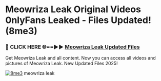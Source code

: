 # Meowriza Leak Original Videos 0nlyFans Leaked - Files Updated! (8me3)

<h3>🔴 CLICK HERE 🌐==►► <a href="https://tinyurl.com/x26r9saj" rel="nofollow">Meowriza Leak Updated Files</a></h3>

Get Meowriza Leak and all content. Now you can access all videos and pictures of Meowriza Leak. New Updated Files 2025!

[![8me3](https://i.imgur.com/LkgZPqh.gif)](https://tinyurl.com/x26r9saj)
meowriza leak